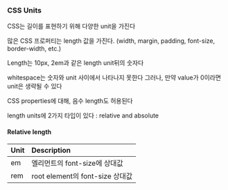 ### CSS Units

CSS는 길이를 표현하기 위해 다양한 unit을 가진다

많은 CSS 프로퍼티는 length 값을 가진다.
(width, margin, padding, font-size, border-width, etc.)

Length는 10px, 2em과 같은 length unit뒤의 숫자다

whitespace는 숫자와 unit 사이에서 나타나지 못한다
그러나, 만약 value가 0이라면 unit은 생략될 수 있다

CSS properties에 대해, 음수 length도 허용된다

length units에 2가지 타입이 있다
: relative and absolute


#### Relative length
| Unit | Description     |
| :------------- | :------------- |
| em       | 엘리먼트의 font-size에 상대값       |
| rem | root element의 font-size 상대값 |
